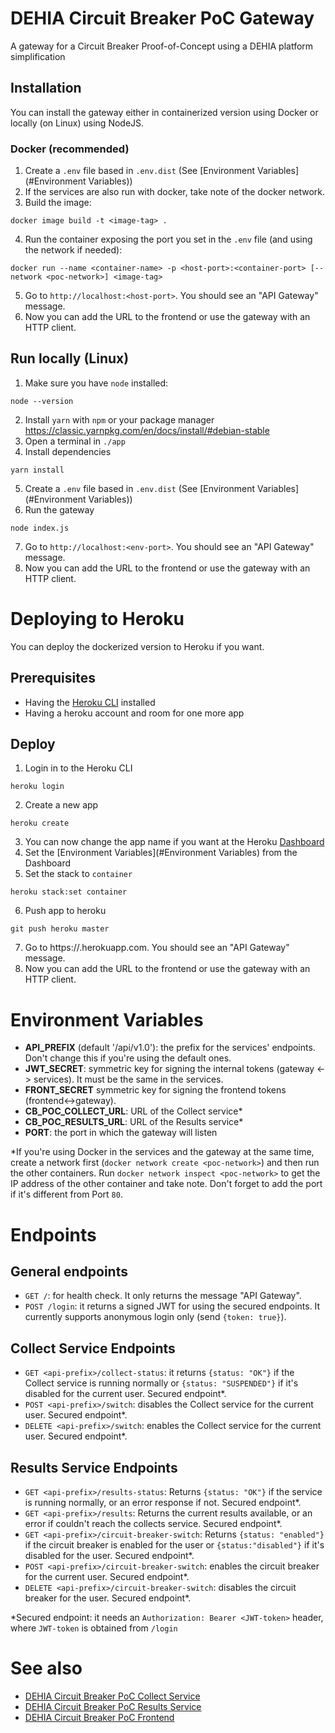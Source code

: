 # DEHIA Circuit Breaker PoC Gateway
A gateway for a Circuit Breaker Proof-of-Concept using a DEHIA platform simplification

## Installation
You can install the gateway either in containerized version using Docker or locally (on Linux) using NodeJS.
### Docker (recommended)
 1. Create a `.env` file based in `.env.dist` (See [Environment Variables](#Environment Variables))
 2. If the services are also run with docker, take note of the docker network.
 3. Build the image: 

 ```
 docker image build -t <image-tag> .
 ```
 4. Run the container exposing the port you set in the `.env` file (and using the network if needed): 
 ```
 docker run --name <container-name> -p <host-port>:<container-port> [--network <poc-network>] <image-tag>
 ```
 5. Go to `http://localhost:<host-port>`. You should see an "API Gateway" message.
 6. Now you can add the URL to the frontend or use the gateway with an HTTP client.

## Run locally (Linux)
 1. Make sure you have `node` installed:
 ```
 node --version
 ```
 2. Install `yarn` with `npm` or your package manager https://classic.yarnpkg.com/en/docs/install/#debian-stable
 3. Open a terminal in `./app`
 4. Install dependencies
 ```
 yarn install
 ```
 5. Create a `.env` file based in `.env.dist` (See [Environment Variables](#Environment Variables))
 6. Run the gateway
 ```
 node index.js
 ```
 7. Go to `http://localhost:<env-port>`. You should see an "API Gateway" message.
 8. Now you can add the URL to the frontend or use the gateway with an HTTP client.

# Deploying to Heroku
 You can deploy the dockerized version to Heroku if you want.
 ## Prerequisites
 - Having the [Heroku CLI](https://devcenter.heroku.com/articles/heroku-cli) installed
 - Having a heroku account and room for one more app

 ## Deploy
  1. Login in to the Heroku CLI
  ```
  heroku login
  ```
  2. Create a new app
  ```
  heroku create
  ```
  3. You can now change the app name if you want at the Heroku [Dashboard](https://dashboard.heroku.com/)
  4. Set the [Environment Variables](#Environment Variables) from the Dashboard
  5. Set the stack to `container`
  ```
  heroku stack:set container
  ```
  6. Push app to heroku
  ```
  git push heroku master
  ```
  7. Go to https://<your-app>.herokuapp.com. You should see an "API Gateway" message.
  6. Now you can add the URL to the frontend or use the gateway with an HTTP client.
  

# Environment Variables
- **API_PREFIX** (default '/api/v1.0'): the prefix for the services' endpoints. Don't change this if you're using the default ones.
- **JWT_SECRET**: symmetric key for signing the internal tokens (gateway <-> services). It must be the same in the services.
- **FRONT_SECRET** symmetric key for signing the frontend tokens (frontend<->gateway).
- **CB_POC_COLLECT_URL**: URL of the Collect service*
- **CB_POC_RESULTS_URL**: URL of the Results service*
- **PORT**: the port in which the gateway will listen

*If you're using Docker in the services and the gateway at the same time, create a network first (`docker network create <poc-network>`) and then run the other containers. Run `docker network inspect <poc-network>` to get the IP address of the other container and take note. Don't forget to add the port if it's different from Port `80`.

# Endpoints
## General endpoints
- `GET /`: for health check. It only returns the message "API Gateway".
- `POST /login`: it returns a signed JWT for using the secured endpoints. It currently supports anonymous login only (send `{token: true}`).
## Collect Service Endpoints
- `GET <api-prefix>/collect-status`: it returns `{status: "OK"}` if the Collect service is running normally or `{status: "SUSPENDED"}` if it's disabled for the current user. Secured endpoint*.
- `POST <api-prefix>/switch`: disables the Collect service for the current user. Secured endpoint*.
- `DELETE <api-prefix>/switch`: enables the Collect service for the current user. Secured endpoint*.
## Results Service Endpoints
- `GET <api-prefix>/results-status`: Returns `{status: "OK"}` if the service is running normally, or an error response if not. Secured endpoint*.
- `GET <api-prefix>/results`: Returns the current results available, or an error if couldn't reach the collects service. Secured endpoint*.
- `GET <api-prefix>/circuit-breaker-switch`: Returns `{status: "enabled"}` if the circuit breaker is enabled for the user or `{status:"disabled"}` if it's disabled for the user. Secured endpoint*.
- `POST <api-prefix>/circuit-breaker-switch`: enables the circuit breaker for the current user. Secured endpoint*.
- `DELETE <api-prefix>/circuit-breaker-switch`: disables the circuit breaker for the user. Secured endpoint*.


*Secured endpoint: it needs an `Authorization: Bearer <JWT-token>` header, where `JWT-token` is obtained from `/login`

# See also
- [DEHIA Circuit Breaker PoC Collect Service](https://github.com/mokocchi/dehia-cb-poc-collect)
- [DEHIA Circuit Breaker PoC Results Service](https://github.com/mokocchi/dehia-cb-poc-results)
- [DEHIA Circuit Breaker PoC Frontend](https://github.com/mokocchi/dehia-cb-poc-frontend)